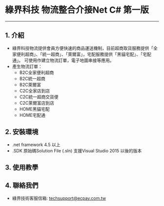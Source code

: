 # 綠界科技 物流整合介接Net C# 第一版
---

## 1. 介紹

  - 綠界科技物流提供會員方便快速的商品運送機制，目前超商取貨服務提供「全家便利超商」、「統一超商」、「萊爾富」，宅配服務提供「黑貓宅配」、「宅配通」。 可使用作建立物流訂單，電子地圖串接等應用。
  - 產生物流訂單：
    - B2C全家便利超商
    - B2C統一超商
    - B2C萊爾富
    - C2C全家店到店
    - C2C統一超商交貨便
    - C2C萊爾富店到店
    - HOME黑貓宅配
    - HOME宅配通


## 2. 安裝環境
  - .net framework 4.5 以上
  - .SDK 原始碼Solution File (.sln) 支援Visual Studio 2015 以後的版本

## 3. 使用教學
 



## 4. 聯絡我們
  - 綠界技術客服信箱: techsupport@ecpay.com.tw




[//]: # (These are reference links used in the body of this note and get stripped out when the markdown processor does its job. There is no need to format nicely because it shouldn't be seen. Thanks SO - http://stackoverflow.com/questions/4823468/store-comments-in-markdown-syntax)

